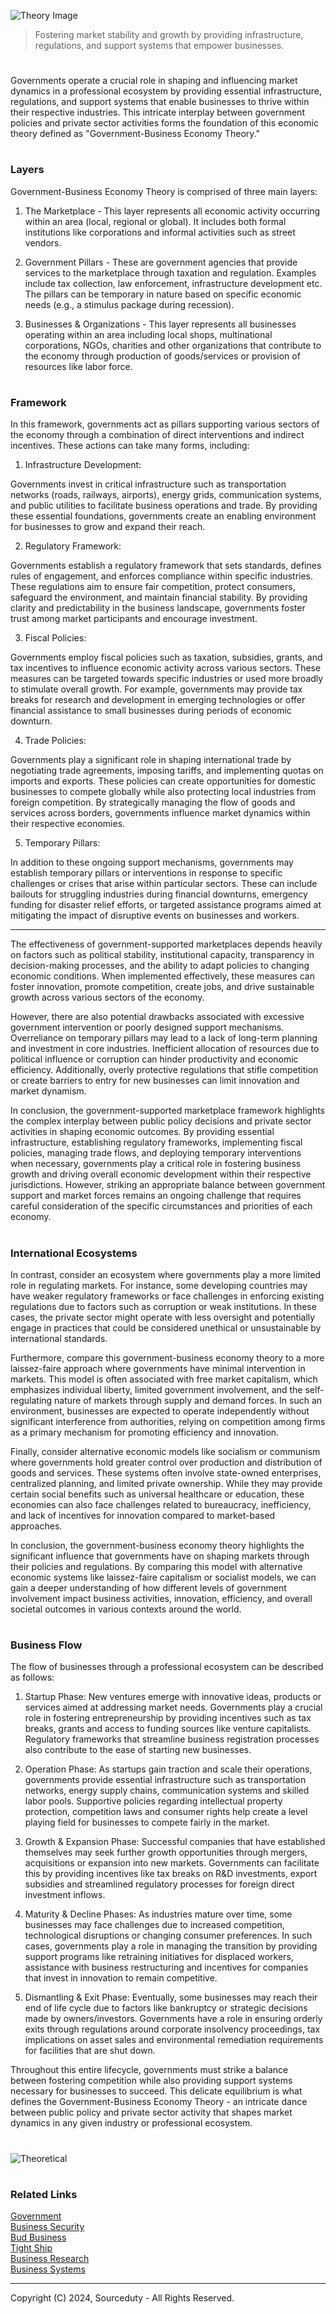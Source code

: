![Theory Image](https://github.com/user-attachments/assets/91111515-0149-4b69-b5eb-b926c9ce7e99)

> Fostering market stability and growth by providing infrastructure, regulations, and support systems that empower businesses.
#

Governments operate a crucial role in shaping and influencing market dynamics in a professional ecosystem by providing essential infrastructure, regulations, and support systems that enable businesses to thrive within their respective industries. This intricate interplay between government policies and private sector activities forms the foundation of this economic theory defined as "Government-Business Economy Theory."

#
### Layers

Government-Business Economy Theory is comprised of three main layers:

1) The Marketplace - This layer represents all economic activity occurring within an area (local, regional or global). It includes both formal institutions like corporations and informal activities such as street vendors. 

2) Government Pillars - These are government agencies that provide services to the marketplace through taxation and regulation. Examples include tax collection, law enforcement, infrastructure development etc. The pillars can be temporary in nature based on specific economic needs (e.g., a stimulus package during recession).  

3) Businesses & Organizations - This layer represents all businesses operating within an area including local shops, multinational corporations, NGOs, charities and other organizations that contribute to the economy through production of goods/services or provision of resources like labor force.

#
### Framework

In this framework, governments act as pillars supporting various sectors of the economy through a combination of direct interventions and indirect incentives. These actions can take many forms, including:

1. Infrastructure Development: 

Governments invest in critical infrastructure such as transportation networks (roads, railways, airports), energy grids, communication systems, and public utilities to facilitate business operations and trade. By providing these essential foundations, governments create an enabling environment for businesses to grow and expand their reach.

2. Regulatory Framework: 

Governments establish a regulatory framework that sets standards, defines rules of engagement, and enforces compliance within specific industries. These regulations aim to ensure fair competition, protect consumers, safeguard the environment, and maintain financial stability. By providing clarity and predictability in the business landscape, governments foster trust among market participants and encourage investment.

3. Fiscal Policies: 

Governments employ fiscal policies such as taxation, subsidies, grants, and tax incentives to influence economic activity across various sectors. These measures can be targeted towards specific industries or used more broadly to stimulate overall growth. For example, governments may provide tax breaks for research and development in emerging technologies or offer financial assistance to small businesses during periods of economic downturn.

4. Trade Policies: 

Governments play a significant role in shaping international trade by negotiating trade agreements, imposing tariffs, and implementing quotas on imports and exports. These policies can create opportunities for domestic businesses to compete globally while also protecting local industries from foreign competition. By strategically managing the flow of goods and services across borders, governments influence market dynamics within their respective economies.

5. Temporary Pillars: 

In addition to these ongoing support mechanisms, governments may establish temporary pillars or interventions in response to specific challenges or crises that arise within particular sectors. These can include bailouts for struggling industries during financial downturns, emergency funding for disaster relief efforts, or targeted assistance programs aimed at mitigating the impact of disruptive events on businesses and workers.

---------------------------------------------------------------------------------------------------------------------------

The effectiveness of government-supported marketplaces depends heavily on factors such as political stability, institutional capacity, transparency in decision-making processes, and the ability to adapt policies to changing economic conditions. When implemented effectively, these measures can foster innovation, promote competition, create jobs, and drive sustainable growth across various sectors of the economy.

However, there are also potential drawbacks associated with excessive government intervention or poorly designed support mechanisms. Overreliance on temporary pillars may lead to a lack of long-term planning and investment in core industries. Inefficient allocation of resources due to political influence or corruption can hinder productivity and economic efficiency. Additionally, overly protective regulations that stifle competition or create barriers to entry for new businesses can limit innovation and market dynamism.

In conclusion, the government-supported marketplace framework highlights the complex interplay between public policy decisions and private sector activities in shaping economic outcomes. By providing essential infrastructure, establishing regulatory frameworks, implementing fiscal policies, managing trade flows, and deploying temporary interventions when necessary, governments play a critical role in fostering business growth and driving overall economic development within their respective jurisdictions. However, striking an appropriate balance between government support and market forces remains an ongoing challenge that requires careful consideration of the specific circumstances and priorities of each economy.

#
### International Ecosystems

In contrast, consider an ecosystem where governments play a more limited role in regulating markets. For instance, some developing countries may have weaker regulatory frameworks or face challenges in enforcing existing regulations due to factors such as corruption or weak institutions. In these cases, the private sector might operate with less oversight and potentially engage in practices that could be considered unethical or unsustainable by international standards.

Furthermore, compare this government-business economy theory to a more laissez-faire approach where governments have minimal intervention in markets. This model is often associated with free market capitalism, which emphasizes individual liberty, limited government involvement, and the self-regulating nature of markets through supply and demand forces. In such an environment, businesses are expected to operate independently without significant interference from authorities, relying on competition among firms as a primary mechanism for promoting efficiency and innovation.

Finally, consider alternative economic models like socialism or communism where governments hold greater control over production and distribution of goods and services. These systems often involve state-owned enterprises, centralized planning, and limited private ownership. While they may provide certain social benefits such as universal healthcare or education, these economies can also face challenges related to bureaucracy, inefficiency, and lack of incentives for innovation compared to market-based approaches.

In conclusion, the government-business economy theory highlights the significant influence that governments have on shaping markets through their policies and regulations. By comparing this model with alternative economic systems like laissez-faire capitalism or socialist models, we can gain a deeper understanding of how different levels of government involvement impact business activities, innovation, efficiency, and overall societal outcomes in various contexts around the world.

#
### Business Flow

The flow of businesses through a professional ecosystem can be described as follows:

1. Startup Phase: New ventures emerge with innovative ideas, products or services aimed at addressing market needs. Governments play a crucial role in fostering entrepreneurship by providing incentives such as tax breaks, grants and access to funding sources like venture capitalists. Regulatory frameworks that streamline business registration processes also contribute to the ease of starting new businesses.

2. Operation Phase: As startups gain traction and scale their operations, governments provide essential infrastructure such as transportation networks, energy supply chains, communication systems and skilled labor pools. Supportive policies regarding intellectual property protection, competition laws and consumer rights help create a level playing field for businesses to compete fairly in the market. 

3. Growth & Expansion Phase: Successful companies that have established themselves may seek further growth opportunities through mergers, acquisitions or expansion into new markets. Governments can facilitate this by providing incentives like tax breaks on R&D investments, export subsidies and streamlined regulatory processes for foreign direct investment inflows.  

4. Maturity & Decline Phases: As industries mature over time, some businesses may face challenges due to increased competition, technological disruptions or changing consumer preferences. In such cases, governments play a role in managing the transition by providing support programs like retraining initiatives for displaced workers, assistance with business restructuring and incentives for companies that invest in innovation to remain competitive.

5. Dismantling & Exit Phase: Eventually, some businesses may reach their end of life cycle due to factors like bankruptcy or strategic decisions made by owners/investors. Governments have a role in ensuring orderly exits through regulations around corporate insolvency proceedings, tax implications on asset sales and environmental remediation requirements for facilities that are shut down.

Throughout this entire lifecycle, governments must strike a balance between fostering competition while also providing support systems necessary for businesses to succeed. This delicate equilibrium is what defines the Government-Business Economy Theory - an intricate dance between public policy and private sector activity that shapes market dynamics in any given industry or professional ecosystem.

#
![Theoretical](https://github.com/user-attachments/assets/aa802069-3190-4f96-99f1-76c604e88898)

#
### Related Links

[Government](https://github.com/sourceduty/government)
<br>
[Business Security](https://github.com/sourceduty/Business_Security)
<br>
[Bud Business](https://github.com/sourceduty/Bud_Business)
<br>
[Tight Ship](https://github.com/sourceduty/Tight_Ship)
<br>
[Business Research](https://github.com/sourceduty/Business_Research)
<br>
[Business Systems](https://github.com/sourceduty/Business_Systems)

***
Copyright (C) 2024, Sourceduty - All Rights Reserved.
